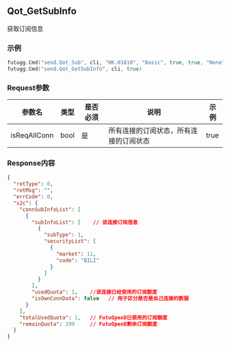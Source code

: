 ## Qot_GetSubInfo

获取订阅信息

### 示例

```go
futugg.Cmd("send.Qot_Sub", cli, "HK.01810", "Basic", true, true, "None", false)
futugg.Cmd("send.Qot_GetSubInfo", cli, true)
```

### Request参数

参数名  | 类型  | 是否必须 | 说明      | 示例
------- | ---- | -------- | -------  | ---------
isReqAllConn | bool | 是 | 所有连接的订阅状态，所有连接的订阅状态 | true


### Response内容

```json 
{
  "retType": 0,
  "retMsg": "",
  "errCode": 0,
  "s2c": {
    "connSubInfoList": [
      {
        "subInfoList": [    // 该连接订阅信息 
          {
            "subType": 1,
            "securityList": [
              {
                "market": 11,
                "code": "BILI"
              }
            ]
          }
        ],
        "usedQuota": 1,    //该连接已经使用的订阅额度
        "isOwnConnData": false   // 用于区分是否是自己连接的数据
      }
    ],
    "totalUsedQuota": 1,   // FutuOpenD已使用的订阅额度
    "remainQuota": 299     // FutuOpenD剩余订阅额度
  }
}
```


